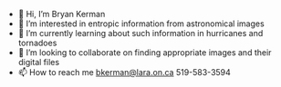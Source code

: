 - 👋 Hi, I’m Bryan Kerman
- 👀 I’m interested in entropic information from astronomical images
- 🌱 I’m currently learning about such information in hurricanes and tornadoes
- 💞️ I’m looking to collaborate on finding appropriate images and their digital files
- 📫 How to reach me bkerman@lara.on.ca 519-583-3594

<!---
bkermanlaraonca/bkermanlaraonca is a ✨ special ✨ repository because its `README.md` (this file) appears on your GitHub profile.
You can click the Preview link to take a look at your changes.
--->
